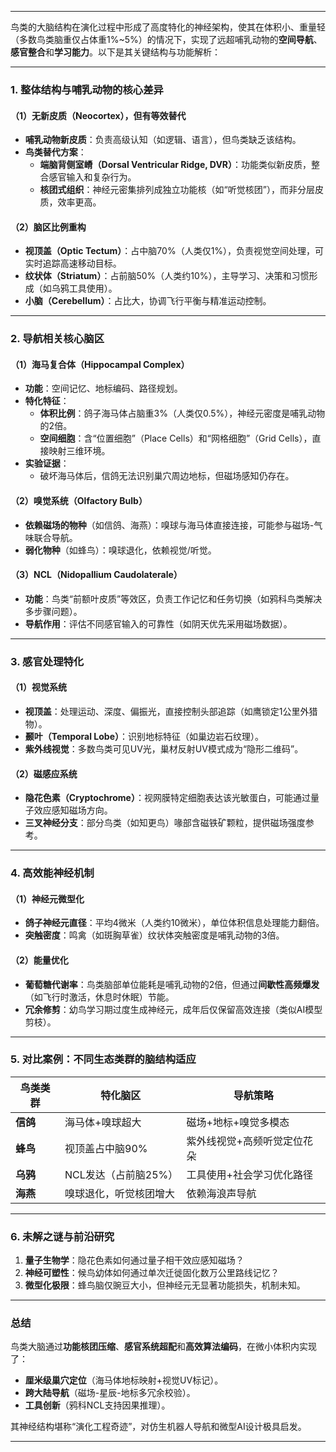 
---

鸟类的大脑结构在演化过程中形成了高度特化的神经架构，使其在体积小、重量轻（多数鸟类脑重仅占体重1%~5%）的情况下，实现了远超哺乳动物的**空间导航**、**感官整合**和**学习能力**。以下是其关键结构与功能解析：

---

### **1. 整体结构与哺乳动物的核心差异**
#### （1）**无新皮质（Neocortex），但有等效替代**
- **哺乳动物新皮质**：负责高级认知（如逻辑、语言），但鸟类缺乏该结构。  
- **鸟类替代方案**：  
  - **端脑背侧室嵴（Dorsal Ventricular Ridge, DVR）**：功能类似新皮质，整合感官输入和复杂行为。  
  - **核团式组织**：神经元密集排列成独立功能核（如“听觉核团”），而非分层皮质，效率更高。

#### （2）**脑区比例重构**
- **视顶盖（Optic Tectum）**：占中脑70%（人类仅1%），负责视觉空间处理，可实时追踪高速移动目标。  
- **纹状体（Striatum）**：占前脑50%（人类约10%），主导学习、决策和习惯形成（如乌鸦工具使用）。  
- **小脑（Cerebellum）**：占比大，协调飞行平衡与精准运动控制。

---

### **2. 导航相关核心脑区**
#### （1）**海马复合体（Hippocampal Complex）**
- **功能**：空间记忆、地标编码、路径规划。  
- **特化特征**：  
  - **体积比例**：鸽子海马体占脑重3%（人类仅0.5%），神经元密度是哺乳动物的2倍。  
  - **空间细胞**：含“位置细胞”（Place Cells）和“网格细胞”（Grid Cells），直接映射三维环境。  
- **实验证据**：  
  - 破坏海马体后，信鸽无法识别巢穴周边地标，但磁场感知仍存在。

#### （2）**嗅觉系统（Olfactory Bulb）**
- **依赖磁场的物种**（如信鸽、海燕）：嗅球与海马体直接连接，可能参与磁场-气味联合导航。  
- **弱化物种**（如蜂鸟）：嗅球退化，依赖视觉/听觉。

#### （3）**NCL（Nidopallium Caudolaterale）**
- **功能**：鸟类“前额叶皮质”等效区，负责工作记忆和任务切换（如鸦科鸟类解决多步骤问题）。  
- **导航作用**：评估不同感官输入的可靠性（如阴天优先采用磁场数据）。

---

### **3. 感官处理特化**
#### （1）**视觉系统**
- **视顶盖**：处理运动、深度、偏振光，直接控制头部追踪（如鹰锁定1公里外猎物）。  
- **颞叶（Temporal Lobe）**：识别地标特征（如巢边岩石纹理）。  
- **紫外线视觉**：多数鸟类可见UV光，巢材反射UV模式成为“隐形二维码”。

#### （2）**磁感应系统**
- **隐花色素（Cryptochrome）**：视网膜特定细胞表达该光敏蛋白，可能通过量子效应感知磁场方向。  
- **三叉神经分支**：部分鸟类（如知更鸟）喙部含磁铁矿颗粒，提供磁场强度参考。

---

### **4. 高效能神经机制**
#### （1）**神经元微型化**
- **鸽子神经元直径**：平均4微米（人类约10微米），单位体积信息处理能力翻倍。  
- **突触密度**：鸣禽（如斑胸草雀）纹状体突触密度是哺乳动物的3倍。

#### （2）**能量优化**
- **葡萄糖代谢率**：鸟类脑部单位能耗是哺乳动物的2倍，但通过**间歇性高频爆发**（如飞行时激活，休息时休眠）节能。  
- **冗余修剪**：幼鸟学习期过度生成神经元，成年后仅保留高效连接（类似AI模型剪枝）。

---

### **5. 对比案例：不同生态类群的脑结构适应**
| **鸟类类群**   | **特化脑区**                | **导航策略**                  |
|----------------|----------------------------|-------------------------------|
| **信鸽**       | 海马体+嗅球超大            | 磁场+地标+嗅觉多模态          |
| **蜂鸟**       | 视顶盖占中脑90%            | 紫外线视觉+高频听觉定位花朵   |
| **乌鸦**       | NCL发达（占前脑25%）       | 工具使用+社会学习优化路径     |
| **海燕**       | 嗅球退化，听觉核团增大     | 依赖海浪声导航                |

---

### **6. 未解之谜与前沿研究**
1. **量子生物学**：隐花色素如何通过量子相干效应感知磁场？  
2. **神经可塑性**：候鸟幼体如何通过单次迁徙固化数万公里路线记忆？  
3. **微型化极限**：蜂鸟脑仅豌豆大小，但神经元无显著功能损失，机制未知。

---

### **总结**
鸟类大脑通过**功能核团压缩**、**感官系统超配**和**高效算法编码**，在微小体积内实现了：  
- **厘米级巢穴定位**（海马体地标映射+视觉UV标记）。  
- **跨大陆导航**（磁场-星辰-地标多冗余校验）。  
- **工具创新**（鸦科NCL支持因果推理）。  

其神经结构堪称“演化工程奇迹”，对仿生机器人导航和微型AI设计极具启发。

---

